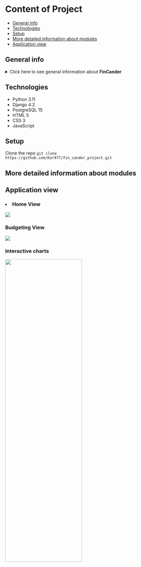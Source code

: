 # Content of Project
* [General info](#general-info)
* [Technologies](#technologies)
* [Setup](#setup)
* [More detailed information about modules](#more-detailed-information-about-modules)
* [Application view](#application-view)

## General info
<details>
<summary>Click here to see general information about <b>FinCander</b></summary>
<b>FinCander</b>
</details>

## Technologies
<ul>
<li>Python 3.11</li>
<li>Django 4.2</li>
<li>PostgreSQL 15</li>
<li>HTML 5</li>
<li>CSS 3</li>
<li>JavaScript</li>
</ul>

## Setup
Clone the repo
```git clone https://github.com/Kar977/fin_cander_project.git```

## More detailed information about modules

## Application view
### <li>Home View</li>
<kbd>
<img src="https://github.com/Kar977/fin_cander_project/assets/56365605/98d03d7f-74ea-4460-a834-7b93375014db" width=”50%” height=”50%”>
</kbd>



### Budgeting View
<img src="https://github.com/Kar977/fin_cander_project/assets/56365605/81791d8d-3188-473f-93fa-922395e1f42c" width=”50%” height=”50%”>

### Interactive charts
<img src="https://github.com/Kar977/fin_cander_project/assets/56365605/7cbb32e6-5a2b-48f7-b3d0-fd46db583065" width="70%" height="50%">
